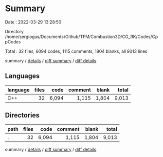 # Summary

Date : 2022-03-29 13:28:50

Directory /home/sergiogus/Documents/Github/TFM/Combustion3D/CG_RK/Codes/CppCodes

Total : 32 files,  6094 codes, 1115 comments, 1804 blanks, all 9013 lines

summary / [details](details.md) / [diff summary](diff.md) / [diff details](diff-details.md)

## Languages
| language | files | code | comment | blank | total |
| :--- | ---: | ---: | ---: | ---: | ---: |
| C++ | 32 | 6,094 | 1,115 | 1,804 | 9,013 |

## Directories
| path | files | code | comment | blank | total |
| :--- | ---: | ---: | ---: | ---: | ---: |
| . | 32 | 6,094 | 1,115 | 1,804 | 9,013 |

summary / [details](details.md) / [diff summary](diff.md) / [diff details](diff-details.md)